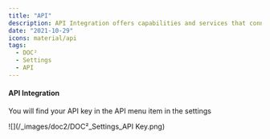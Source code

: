 ```yaml
---
title: "API"
description: API Integration offers capabilities and services that connect applications, processes, people, and devices. This is where to find your API Key in DOC².
date: "2021-10-29"
icons: material/api
tags:
  - DOC²
  - Settings
  - API
---
```


#### API Integration 
You will find your API key in the API menu item in the settings

![](/_images/doc2/DOC²_Settings_API Key.png)
